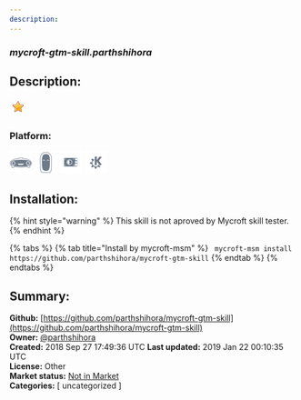 ```yaml
---
description: 
---
```


### _mycroft-gtm-skill.parthshihora_  
## Description:  
  
  
![](../.gitbook/assets/star.png)  
  
### Platform:  
 ![Mark I](../.gitbook/assets/mark-1-icon.png)  ![Mark II](../.gitbook/assets/mark-2-icon.png)  ![Picroft](../.gitbook/assets/picroft-icon.png)  ![plasmoid](../.gitbook/assets/kde.png)   
## Installation:  
{% hint style="warning" %}
This skill is not aproved by Mycroft skill tester.
{% endhint %}
    
{% tabs %}
{% tab title="Install by mycroft-msm" %}
``` mycroft-msm install https://github.com/parthshihora/mycroft-gtm-skill```
{% endtab %}
  {% endtabs %}
    
## Summary:  
**Github:** [https://github.com/parthshihora/mycroft-gtm-skill](https://github.com/parthshihora/mycroft-gtm-skill)  
**Owner:** [@parthshihora](https://github.com/parthshihora)  
**Created:** 2018 Sep 27 17:49:36 UTC  **Last updated:** 2019 Jan 22 00:10:35 UTC  
**License:** Other  
**Market status:** [Not in Market](https://market.mycroft.ai/skill/)  
**Categories:** [ uncategorized ]   
